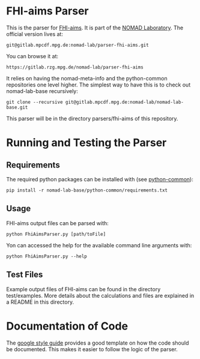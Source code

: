 # FHI-aims Parser
This is the parser for [FHI-aims](https://aimsclub.fhi-berlin.mpg.de).
It is part of the [NOMAD Laboratory](http://nomad-lab.eu).
The official version lives at:

    git@gitlab.mpcdf.mpg.de:nomad-lab/parser-fhi-aims.git

You can browse it at:

    https://gitlab.rzg.mpg.de/nomad-lab/parser-fhi-aims

It relies on having the nomad-meta-info and the python-common repositories one level higher.
The simplest way to have this is to check out nomad-lab-base recursively:

    git clone --recursive git@gitlab.mpcdf.mpg.de:nomad-lab/nomad-lab-base.git

This parser will be in the directory parsers/fhi-aims of this repository.

# Running and Testing the Parser
## Requirements
The required python packages can be installed with (see [python-common](https://gitlab.rzg.mpg.de/nomad-lab/python-common)):

    pip install -r nomad-lab-base/python-common/requirements.txt

## Usage
FHI-aims output files can be parsed with:

    python FhiAimsParser.py [path/toFile]

Yon can accessed the help for the available command line arguments with:

    python FhiAimsParser.py --help

## Test Files
Example output files of FHI-aims can be found in the directory test/examples.
More details about the calculations and files are explained in a README in this directory.

# Documentation of Code
The [google style guide](https://google.github.io/styleguide/pyguide.html?showone=Comments#Comments) provides a good template on how the code should be documented. This makes it easier to follow the logic of the parser.
